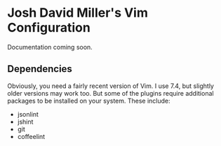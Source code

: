 # Josh David Miller's Vim Configuration

Documentation coming soon.

## Dependencies

Obviously, you need a fairly recent version of Vim. I use 7.4, but slightly older versions may work
too. But some of the plugins require additional packages to be installed on your system. These
include:

- jsonlint
- jshint
- git
- coffeelint

